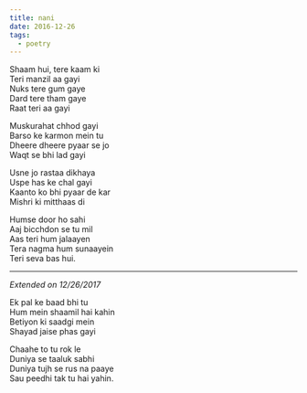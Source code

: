 ```yaml
---
title: nani
date: 2016-12-26
tags:
  - poetry
---
```


Shaam hui, tere kaam ki<br/>
Teri manzil aa gayi<br/>
Nuks tere gum gaye<br/>
Dard tere tham gaye<br/>
Raat teri aa gayi<br/>

Muskurahat chhod gayi<br/>
Barso ke karmon mein tu<br/>
Dheere dheere pyaar se jo<br/>
Waqt se bhi lad gayi<br/>

Usne jo rastaa dikhaya<br/>
Uspe has ke chal gayi<br/>
Kaanto ko bhi pyaar de kar<br/>
Mishri ki mitthaas di<br/>

Humse door ho sahi<br/>
Aaj bicchdon se tu mil<br/>
Aas teri hum jalaayen<br/>
Tera nagma hum sunaayein<br/>
Teri seva bas hui.<br/>

---

_Extended on 12/26/2017_

Ek pal ke baad bhi tu<br />
Hum mein shaamil hai kahin<br />
Betiyon ki saadgi mein<br />
Shayad jaise phas gayi<br />

Chaahe to tu rok le<br />
Duniya se taaluk sabhi<br />
Duniya tujh se rus na paaye<br />
Sau peedhi tak tu hai yahin.<br />
